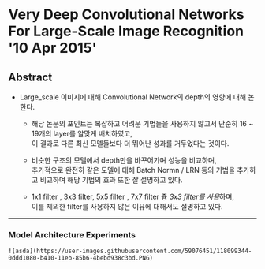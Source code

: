 # Very Deep Convolutional Networks For Large-Scale Image Recognition '10 Apr 2015'

## Abstract

  - Large_scale 이미지에 대해 Convolutional Network의 depth의 영향에 대해 논한다.
  
      - 해당 논문의 포인트는 복잡하고 어려운 기법들을 사용하지 않고서 단순히 16 ~ 19개의 layer를 알맞게 배치하였고, <br>이 결과로 다른 최신 모델들보다 더 뛰어난 성과를 거두었다는 것이다.
      
      - 비슷한 구조의 모델에서 depth만을 바꾸어가며 성능을 비교하며,<br>추가적으로 완전히 같은 모델에 대해 Batch Normn / LRN 등의 기법을 추가하고 비교하며 해당 기법의 효과 또한 잘 설명하고 있다.
      
      - 1x1 filter , 3x3 filter, 5x5 filter , 7x7 filter 즁 *3x3 filter를 사용*하며, <br>이를 제외한 filter를 사용하지 않은 이유에 대해서도 설명하고 있다.
    
    
***

### Model Architecture Experiments
  
    ![asda](https://user-images.githubusercontent.com/59076451/118099344-0ddd1080-b410-11eb-85b6-4bebd938c3bd.PNG)
  
 
  
